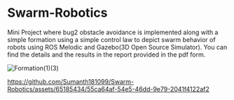 # Swarm-Robotics
Mini Project where bug2 obstacle avoidance is implemented along with a simple formation using a simple control law to depict swarm behavior of robots using ROS Melodic and Gazebo(3D Open Source Simulator).
You can find the details and the results in the report provided in the pdf form.






![Formation(1)(3)](https://github.com/Sumanth181099/Swarm-Robotics/assets/65185434/5f620040-b1ab-4a13-92ba-1c5d9b01ee01)





https://github.com/Sumanth181099/Swarm-Robotics/assets/65185434/55ca64af-54e5-46dd-9e79-2041f4122af2

